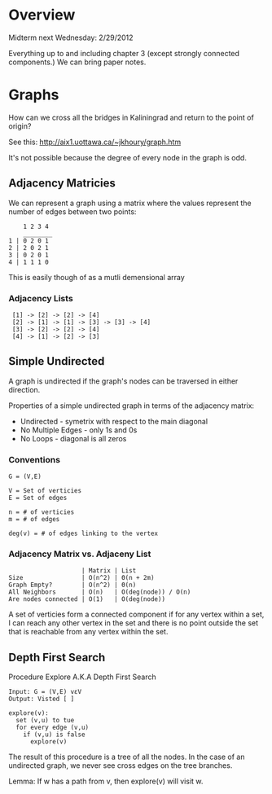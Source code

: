 # Overview

Midterm next Wednesday: 2/29/2012

Everything up to and including chapter 3 (except strongly connected
components.) We can bring paper notes.

# Graphs

How can we cross all the bridges in Kaliningrad and return to the point of
origin?

See this: http://aix1.uottawa.ca/~jkhoury/graph.htm

It's not possible because the degree of every node in the graph is odd.

## Adjacency Matricies

We can represent a graph using a matrix where the values represent the number
of edges between two points:

        1 2 3 4
        ________
    1 | 0 2 0 1
    2 | 2 0 2 1
    3 | 0 2 0 1
    4 | 1 1 1 0

This is easily though of as a mutli demensional array

### Adjacency Lists

     [1] -> [2] -> [2] -> [4]
     [2] -> [1] -> [1] -> [3] -> [3] -> [4]
     [3] -> [2] -> [2] -> [4]
     [4] -> [1] -> [2] -> [3]

## Simple Undirected

A graph is undirected if the graph's nodes can be traversed in either
direction.

Properties of a simple undirected graph in terms of the adjacency matrix:

 - Undirected - symetrix with respect to the main diagonal
 - No Multiple Edges - only 1s and 0s
 - No Loops - diagonal is all zeros

### Conventions

    G = (V,E)

    V = Set of verticies
    E = Set of edges

    n = # of verticies
    m = # of edges

    deg(v) = # of edges linking to the vertex

### Adjacency Matrix vs. Adjaceny List

                        | Matrix | List
    Size                | O(n^2) | Θ(n + 2m)
    Graph Empty?        | O(n^2) | Θ(n)
    All Neighbors       | O(n)   | O(deg(node)) / O(n)
    Are nodes connected | O(1)   | O(deg(node))

A set of verticies form a connected component if for any vertex within a set,
I can reach any other vertex in the set and there is no point outside the set
that is reachable from any vertex within the set.

## Depth First Search

Procedure Explore A.K.A Depth First Search

    Input: G = (V,E) vεV
    Output: Visted [ ]

    explore(v):
      set (v,u) to tue
      for every edge (v,u)
        if (v,u) is false
          explore(v)

The result of this procedure is a tree of all the nodes. In the case of an
undirected graph, we never see cross edges on the tree branches.

Lemma: If w has a path from v, then explore(v) will visit w.
